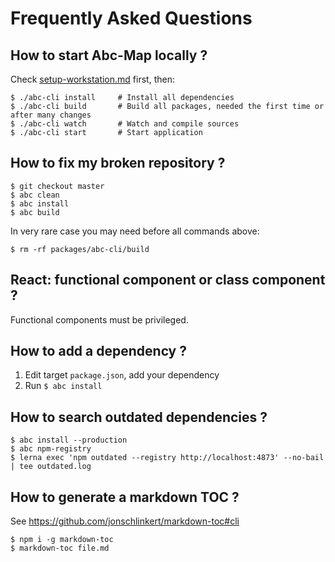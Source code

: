 # Frequently Asked Questions

## How to start Abc-Map locally ?

Check [setup-workstation.md](./1_setup-workstation.md) first, then:      

    $ ./abc-cli install     # Install all dependencies
    $ ./abc-cli build       # Build all packages, needed the first time or after many changes
    $ ./abc-cli watch       # Watch and compile sources
    $ ./abc-cli start       # Start application


## How to fix my broken repository ?

    $ git checkout master
    $ abc clean
    $ abc install
    $ abc build


In very rare case you may need before all commands above:           

    $ rm -rf packages/abc-cli/build


## React: functional component or class component ?

Functional components must be privileged.


## How to add a dependency ?

1. Edit target `package.json`, add your dependency
1. Run `$ abc install`


## How to search outdated dependencies ?

    $ abc install --production
    $ abc npm-registry
    $ lerna exec 'npm outdated --registry http://localhost:4873' --no-bail | tee outdated.log 


## How to generate a markdown TOC ?

See https://github.com/jonschlinkert/markdown-toc#cli

    $ npm i -g markdown-toc
    $ markdown-toc file.md

